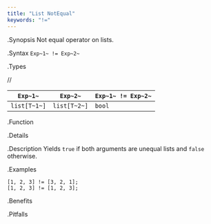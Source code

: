 ```yaml
---
title: "List NotEqual"
keywords: "!="
---
```


.Synopsis
Not equal operator on lists.

.Syntax
`Exp~1~ != Exp~2~`

.Types

//

| `Exp~1~`     |  `Exp~2~`     | `Exp~1~ != Exp~2~`  |
| --- | --- | --- |
| `list[T~1~]` |  `list[T~2~]` | `bool`                |


.Function

.Details

.Description
Yields `true` if both arguments are unequal lists and `false` otherwise.

.Examples
```rascal-shell
[1, 2, 3] != [3, 2, 1];
[1, 2, 3] != [1, 2, 3];
```

.Benefits

.Pitfalls

